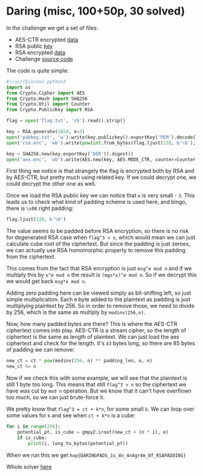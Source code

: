 # Daring (misc, 100+50p, 30 solved)

In the challenge we get a set of files:

- AES-CTR encrypted [data](aes.enc)
- RSA public [key](pubkey.txt)
- RSA encrypted [data](rsa.enc)
- Challenge [source code](vuln.py)

The code is quite simple:

```python
#!/usr/bin/env python3
import os
from Crypto.Cipher import AES
from Crypto.Hash import SHA256
from Crypto.Util import Counter
from Crypto.PublicKey import RSA

flag = open('flag.txt', 'rb').read().strip()

key = RSA.generate(1024, e=3)
open('pubkey.txt', 'w').write(key.publickey().exportKey('PEM').decode() + '\n')
open('rsa.enc', 'wb').write(pow(int.from_bytes(flag.ljust(128, b'\0'), 'big'), key.e, key.n).to_bytes(128, 'big'))

key = SHA256.new(key.exportKey('DER')).digest()
open('aes.enc', 'wb').write(AES.new(key, AES.MODE_CTR, counter=Counter.new(128)).encrypt(flag))
```

First thing we notice is that strangely the flag is encrypted both by RSA and by AES-CTR, but pretty much using related key.
If we could decrypt one, we could decrypt the other one as well.

Once we load the RSA public key we can notice that `e` is very small - `3`.
This leads us to check what kind of padding scheme is used here, and bingo, there is `\x00` right padding:

```python
flag.ljust(128, b'\0')
```

The value seems to be padded before RSA encryption, so there is no risk for degenerated RSA case when `flag^3 < n`, which would mean we can just calculate cube root of the ciphertext.
But since the padding is just zeroes, we can actually use RSA homomorphic property to remove this padding from the ciphertext.

This comes from the fact that RSA encryption is just `msg^e mod n` and if we multiply this by `x^e mod n` the result is `(mgs*x)^e mod n`.
So if we decrypt this we would get back `msg*x mod n`.

Adding zero padding here can be viewed simply as bit-shifting left, so just simple multiplication.
Each `0` byte added to the plaintext as padding is just multiplying plaintext by 256.
So in order to remove those, we need to divide by 256, which is the same as multiply by `modinv(256,n)`.

Now, how many padded bytes are there?
This is where the AES-CTR ciphertext comes into play.
AES-CTR is a stream cipher, so the length of ciphertext is the same as length of plaintext.
We can just load the aes ciphertext and check for the length.
It's `43` bytes long, so there are 85 bytes of padding we can remove:

```python
new_ct = ct * pow(modinv(256, n) ** padding_len, e, n)
new_ct %= n
```

Now if we check this with some example, we will see that the plaintext is still 1 byte too long.
This means that still `flag^3 > n` so the ciphertext we have was cut by `mod n` operation.
But we know that it can't have overflown too much, so we can just brute-force it.

We pretty know that `flag^3 = ct + k*n`, for some small `k`.
We can loop over some values for `k` and see when `ct + k*n` is a cube:

```python
for i in range(256):
    potential_pt, is_cube = gmpy2.iroot(new_ct + (n * i), e)
    if is_cube:
        print(i, long_to_bytes(potential_pt))
```

When we run this we get `hxp{DARINGPADS_1s_4n_4n4gr4m_0f_RSAPADDING}`

Whole solver [here](daring.py)
